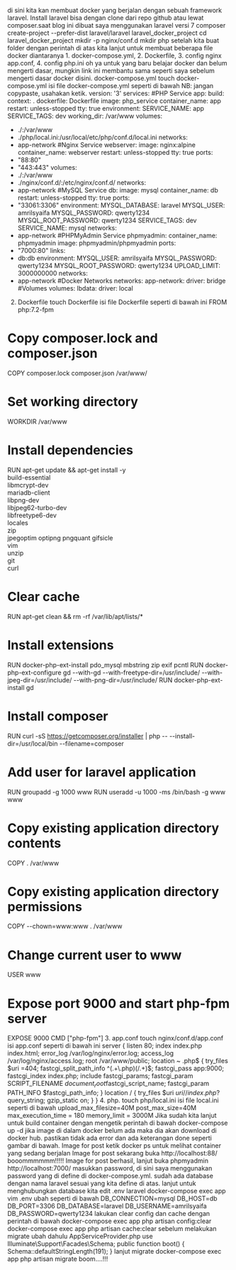 di sini kita kan membuat docker yang berjalan dengan sebuah framework laravel.
Install laravel bisa dengan clone dari repo github atau lewat composer.saat blog ini dibuat saya menggunakan laravel versi 7
composer create-project --prefer-dist laravel/laravel laravel_docker_project
cd laravel_docker_project
mkdir -p nginx/conf.d
mkdir php
setelah kita buat folder dengan perintah di atas kita lanjut untuk membuat beberapa file docker diantaranya 1. docker-compose.yml, 2. Dockerfile, 3. config nginx app.conf, 4. config php.ini
oh ya untuk yang baru belajar docker dan belum mengerti dasar, mungkin link ini membantu sama seperti saya sebelum mengerti dasar docker disini.
docker-compose.yml
touch docker-compose.yml
isi file docker-compose.yml seperti di bawah
NB: jangan copypaste, usahakan ketik.
version: '3'
services:
#PHP Service
app:
build:
context: .
dockerfile: Dockerfile
image: php_service
container_name: app
restart: unless-stopped
tty: true
environment:
SERVICE_NAME: app
SERVICE_TAGS: dev
working_dir: /var/www
volumes:
- ./:/var/www
- ./php/local.ini:/usr/local/etc/php/conf.d/local.ini
networks:
- app-network
#Nginx Service
webserver:
image: nginx:alpine
container_name: webserver
restart: unless-stopped
tty: true
ports:
- "88:80"
- "443:443"
volumes:
- ./:/var/www
- ./nginx/conf.d/:/etc/nginx/conf.d/
networks:
- app-network
#MySQL Service
db:
image: mysql
container_name: db
restart: unless-stopped
tty: true
ports:
- "33061:3306"
environment:
MYSQL_DATABASE: laravel
MYSQL_USER: amrilsyaifa
MYSQL_PASSWORD: qwerty1234
MYSQL_ROOT_PASSWORD: qwerty1234
SERVICE_TAGS: dev
SERVICE_NAME: mysql
networks:
- app-network
#PHPMyAdmin Service
phpmyadmin:
container_name: phpmyadmin
image: phpmyadmin/phpmyadmin
ports:
- "7000:80"
links:
- db:db
environment:
MYSQL_USER: amrilsyaifa
MYSQL_PASSWORD: qwerty1234
MYSQL_ROOT_PASSWORD: qwerty1234
UPLOAD_LIMIT: 3000000000
networks:
- app-network
#Docker Networks
networks:
app-network:
driver: bridge
#Volumes
volumes:
lbdata:
driver: local
2. Dockerfile
touch Dockerfile
isi file Dockerfile seperti di bawah ini
FROM php:7.2-fpm
# Copy composer.lock and composer.json
COPY composer.lock composer.json /var/www/
# Set working directory
WORKDIR /var/www
# Install dependencies
RUN apt-get update && apt-get install -y \
build-essential \
libmcrypt-dev \
mariadb-client \
libpng-dev \
libjpeg62-turbo-dev \
libfreetype6-dev \
locales \
zip \
jpegoptim optipng pngquant gifsicle \
vim \
unzip \
git \
curl
# Clear cache
RUN apt-get clean && rm -rf /var/lib/apt/lists/*
# Install extensions
RUN docker-php-ext-install pdo_mysql mbstring zip exif pcntl
RUN docker-php-ext-configure gd --with-gd --with-freetype-dir=/usr/include/ --with-jpeg-dir=/usr/include/ --with-png-dir=/usr/include/
RUN docker-php-ext-install gd
# Install composer
RUN curl -sS https://getcomposer.org/installer | php -- --install-dir=/usr/local/bin --filename=composer
# Add user for laravel application
RUN groupadd -g 1000 www
RUN useradd -u 1000 -ms /bin/bash -g www www
# Copy existing application directory contents
COPY . /var/www
# Copy existing application directory permissions
COPY --chown=www:www . /var/www
# Change current user to www
USER www
# Expose port 9000 and start php-fpm server
EXPOSE 9000
CMD ["php-fpm"]
3. app.conf
touch nginx/conf.d/app.conf
isi app.conf seperti di bawah ini
server {
listen 80;
index index.php index.html;
error_log  /var/log/nginx/error.log;
access_log /var/log/nginx/access.log;
root /var/www/public;
location ~ \.php$ {
try_files $uri =404;
fastcgi_split_path_info ^(.+\.php)(/.+)$;
fastcgi_pass app:9000;
fastcgi_index index.php;
include fastcgi_params;
fastcgi_param SCRIPT_FILENAME $document_root$fastcgi_script_name;
fastcgi_param PATH_INFO $fastcgi_path_info;
}
location / {
try_files $uri $uri/ /index.php?$query_string;
gzip_static on;
}
}
4. php.
touch php/local.ini
isi file local.ini seperti di bawah
upload_max_filesize=40M
post_max_size=40M
max_execution_time = 180
memory_limit = 3000M
Jika sudah kita lanjut untuk build container dengan mengetik perintah di bawah
docker-compose up -d
jika image di dalam docker belum ada maka dia akan download di docker hub. pastikan tidak ada error dan ada keterangan done seperti gambar di bawah.
Image for post
ketik docker ps untuk melihat container yang sedang berjalan
Image for post
sekarang buka http://localhost:88/
booommmmmm!!!!!
Image for post
berhasil,
lanjut buka phpmyadmin http://localhost:7000/
masukkan password, di sini saya menggunakan password yang di define di docker-compose.yml.
sudah ada database dengan nama laravel sesuai yang kita define di atas.
lanjut untuk menghubungkan database kita edit .env laravel
docker-compose exec app vim .env
ubah seperti di bawah
DB_CONNECTION=mysql
DB_HOST=db
DB_PORT=3306
DB_DATABASE=laravel
DB_USERNAME=amrilsyaifa
DB_PASSWORD=qwerty1234
lakukan clear config dan cache dengan perintah di bawah
docker-compose exec app php artisan config:clear
docker-compose exec app php artisan cache:clear
sebelum melakukan migrate ubah dahulu AppServiceProvider.php
use Illuminate\Support\Facades\Schema;
public function boot()
{
Schema::defaultStringLength(191);
}
lanjut migrate
docker-compose exec app php artisan migrate
boom….!!!

